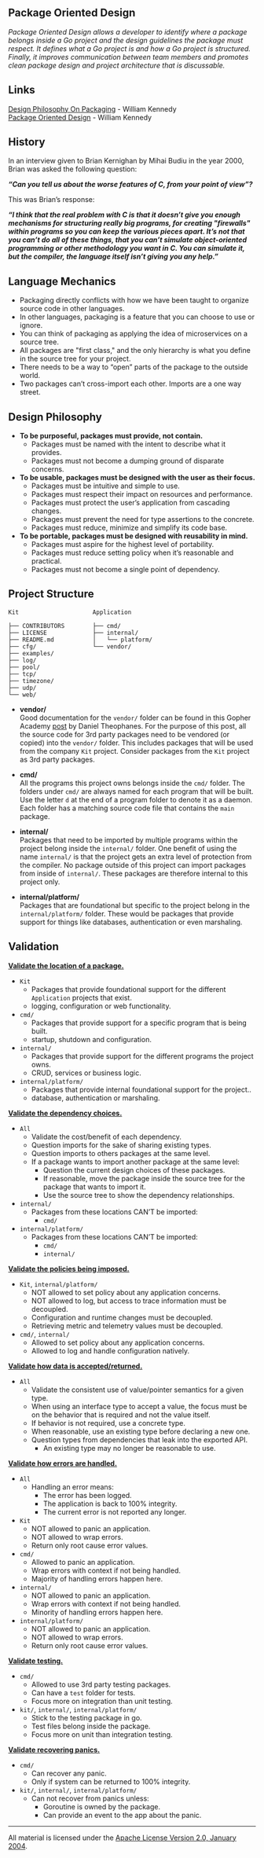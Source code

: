 ## Package Oriented Design

_Package Oriented Design allows a developer to identify where a package belongs inside a Go project and the design guidelines the package must respect. It defines what a Go project is and how a Go project is structured. Finally, it improves communication between team members and promotes clean package design and project architecture that is discussable._

## Links

[Design Philosophy On Packaging](https://www.ardanlabs.com/blog/2017/02/design-philosophy-on-packaging.html) - William Kennedy    
[Package Oriented Design](https://www.ardanlabs.com/blog/2017/02/package-oriented-design.html) - William Kennedy

## History

In an interview given to Brian Kernighan by Mihai Budiu in the year 2000, Brian was asked the following question:

**_“Can you tell us about the worse features of C, from your point of view”?_**

This was Brian’s response:

**_“I think that the real problem with C is that it doesn’t give you enough mechanisms for structuring really big programs, for creating "firewalls" within programs so you can keep the various pieces apart. It’s not that you can’t do all of these things, that you can’t simulate object-oriented programming or other methodology you want in C. You can simulate it, but the compiler, the language itself isn’t giving you any help.”_**

## Language Mechanics

* Packaging directly conflicts with how we have been taught to organize source code in other languages.
* In other languages, packaging is a feature that you can choose to use or ignore.
* You can think of packaging as applying the idea of microservices on a source tree.
* All packages are "first class," and the only hierarchy is what you define in the source tree for your project.
* There needs to be a way to “open” parts of the package to the outside world.
* Two packages can’t cross-import each other. Imports are a one way street.

## Design Philosophy

* **To be purposeful, packages must provide, not contain.**
    * Packages must be named with the intent to describe what it provides.
    * Packages must not become a dumping ground of disparate concerns.
* **To be usable, packages must be designed with the user as their focus.**
    * Packages must be intuitive and simple to use.
    * Packages must respect their impact on resources and performance.
    * Packages must protect the user’s application from cascading changes.
    * Packages must prevent the need for type assertions to the concrete.
    * Packages must reduce, minimize and simplify its code base.
* **To be portable, packages must be designed with reusability in mind.**
    * Packages must aspire for the highest level of portability.
    * Packages must reduce setting policy when it’s reasonable and practical.
    * Packages must not become a single point of dependency.

## Project Structure

```
Kit                     Application

├── CONTRIBUTORS        ├── cmd/
├── LICENSE             ├── internal/
├── README.md           │   └── platform/
├── cfg/                └── vendor/
├── examples/
├── log/
├── pool/
├── tcp/
├── timezone/
├── udp/
└── web/
```

* **vendor/**  
  Good documentation for the `vendor/` folder can be found in this Gopher Academy [post](https://blog.gopheracademy.com/advent-2015/vendor-folder) by Daniel Theophanes. For the purpose of this post, all the source code for 3rd party packages need to be vendored (or copied) into the `vendor/` folder. This includes packages that will be used from the company `Kit` project. Consider packages from the `Kit` project as 3rd party packages.

* **cmd/**  
  All the programs this project owns belongs inside the `cmd/` folder. The folders under `cmd/` are always named for each program that will be built. Use the letter `d` at the end of a program folder to denote it as a daemon. Each folder has a matching source code file that contains the `main` package.

* **internal/**  
  Packages that need to be imported by multiple programs within the project belong inside the `internal/` folder. One benefit of using the name `internal/` is that the project gets an extra level of protection from the compiler. No package outside of this project can import packages from inside of `internal/`. These packages are therefore internal to this project only.

* **internal/platform/**  
  Packages that are foundational but specific to the project belong in the `internal/platform/` folder. These would be packages that provide support for things like databases, authentication or even marshaling.

## Validation

<u>**Validate the location of a package.**</u>
* `Kit`
    * Packages that provide foundational support for the different `Application` projects that exist.
    * logging, configuration or web functionality.
* `cmd/`
    * Packages that provide support for a specific program that is being built.
    * startup, shutdown and configuration.
* `internal/`
    * Packages that provide support for the different programs the project owns.
    * CRUD, services or business logic.
* `internal/platform/`
    * Packages that provide internal foundational support for the project..
    * database, authentication or marshaling.

<u>**Validate the dependency choices.**</u>
* `All`
    * Validate the cost/benefit of each dependency.
    * Question imports for the sake of sharing existing types.
    * Question imports to others packages at the same level.
    * If a package wants to import another package at the same level:
        * Question the current design choices of these packages.
        * If reasonable, move the package inside the source tree for the package that wants to import it.
        * Use the source tree to show the dependency relationships.
* `internal/`
    * Packages from these locations CAN’T be imported:
        * `cmd/`
* `internal/platform/`
    * Packages from these locations CAN’T be imported:
        * `cmd/`
        * `internal/`

<u>**Validate the policies being imposed.**</u>
* `Kit`, `internal/platform/`
    * NOT allowed to set policy about any application concerns.
    * NOT allowed to log, but access to trace information must be decoupled.
    * Configuration and runtime changes must be decoupled.
    * Retrieving metric and telemetry values must be decoupled.
* `cmd/`, `internal/`
    * Allowed to set policy about any application concerns.
    * Allowed to log and handle configuration natively.

<u>**Validate how data is accepted/returned.**</u>
* `All`
    * Validate the consistent use of value/pointer semantics for a given type.
    * When using an interface type to accept a value, the focus must be on the behavior that is required and not the value itself.
    * If behavior is not required, use a concrete type.
    * When reasonable, use an existing type before declaring a new one.
    * Question types from dependencies that leak into the exported API.
        * An existing type may no longer be reasonable to use.

<u>**Validate how errors are handled.**</u>
* `All`
    * Handling an error means:
        * The error has been logged.
        * The application is back to 100% integrity.
        * The current error is not reported any longer.
* `Kit`
    * NOT allowed to panic an application.
    * NOT allowed to wrap errors.
    * Return only root cause error values.
* `cmd/`
    * Allowed to panic an application.
    * Wrap errors with context if not being handled.
    * Majority of handling errors happen here.
* `internal/`
    * NOT allowed to panic an application.
    * Wrap errors with context if not being handled.
    * Minority of handling errors happen here.
* `internal/platform/`
    * NOT allowed to panic an application.
    * NOT allowed to wrap errors.
    * Return only root cause error values.

<u>**Validate testing.**</u>
* `cmd/`
    * Allowed to use 3rd party testing packages.
    * Can have a `test` folder for tests.
    * Focus more on integration than unit testing.
* `kit/`, `internal/`, `internal/platform/`
    * Stick to the testing package in go.
    * Test files belong inside the package.
    * Focus more on unit than integration testing.

<u>**Validate recovering panics.**</u>
* `cmd/`
    * Can recover any panic.
    * Only if system can be returned to 100% integrity.
* `kit/`, `internal/`, `internal/platform/`
    * Can not recover from panics unless:
        * Goroutine is owned by the package.
        * Can provide an event to the app about the panic.
___
All material is licensed under the [Apache License Version 2.0, January 2004](http://www.apache.org/licenses/LICENSE-2.0).
